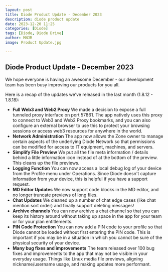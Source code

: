 ```yaml
---
layout: post
title: Diode Product Update - December 2023
description: diode product update
date: 2023-12-20 11:25
categories: [Diode]
tags: [Diode, Diode Drive]
author: MNJR
image: Product Update.jpg

---
```

## Diode Product Update - December 2023

We hope everyone is having an awesome December - our development team has been busy improving our products for you all.

Here is a recap of the updates we’ve released in the last month (1.8.12 - 1.8.18):

*   **Full Web3 and Web2 Proxy** We made a decision to expose a full tunneled proxy interface on port 57861. The app natively uses this proxy to connect to Web3 and Web2 Proxy bookmarks, and you can also configure an external browser to use this to protect your browsing sessions or access web3 resources for anywhere in the world.
*   **Network Administration** The app now allows the Zone owner to manage certain aspects of the underlying Diode Network so that permissions can be modified for access to IT equipment, machines, and servers.
*   **Simplify File Preview** We put all the file meta information / details behind a little information icon instead of at the bottom of the preview. This cleans up the file previews.
*   **Logging Function** You can now access a local debug log of your device from the Profile menu under Operations. Since Diode doesn't capture information from your device, this is helpful if you have a support request.
*   **MD Editor Updates** We now support code blocks in the MD editor, and no longer truncate previews of long files.
*   **Chat Updates** We cleaned up a number of chat edge cases (like chat mention sort order) and finally support deleting messages!
*   **Archive channels** You can now archive a chat channel so that you can keep its history around without taking up space in the app for your team or for your plan entitlements.
*   **PIN Code Protection** You can now add a PIN code to your profile so that Diode cannot be loaded without first entering the PIN code. This is important if you may be in a situation in which you cannot be sure of the physical security of your device.
*   **Many bug fixes and improvements** The team released over 100 bug fixes and improvements to the app that may not be visible in your everyday usage. Things like Linux media file previews, aligning nickname/username usage, and making updates more performant.

